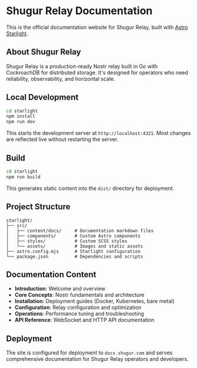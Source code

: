 # Shugur Relay Documentation

This is the official documentation website for Shugur Relay, built with [Astro Starlight](https://starlight.astro.build/).

## About Shugur Relay

Shugur Relay is a production-ready Nostr relay built in Go with CockroachDB for distributed storage. It's designed for operators who need reliability, observability, and horizontal scale.

## Local Development

```bash
cd starlight
npm install
npm run dev
```

This starts the development server at `http://localhost:4321`. Most changes are reflected live without restarting the server.

## Build

```bash
cd starlight
npm run build
```

This generates static content into the `dist/` directory for deployment.

## Project Structure

```
starlight/
├── src/
│   ├── content/docs/     # Documentation markdown files
│   ├── components/       # Custom Astro components
│   ├── styles/           # Custom SCSS styles
│   └── assets/           # Images and static assets
├── astro.config.mjs      # Starlight configuration
└── package.json          # Dependencies and scripts
```

## Documentation Content

- **Introduction**: Welcome and overview
- **Core Concepts**: Nostr fundamentals and architecture
- **Installation**: Deployment guides (Docker, Kubernetes, bare metal)
- **Configuration**: Relay configuration and optimization
- **Operations**: Performance tuning and troubleshooting
- **API Reference**: WebSocket and HTTP API documentation

## Deployment

The site is configured for deployment to `docs.shugur.com` and serves comprehensive documentation for Shugur Relay operators and developers.
